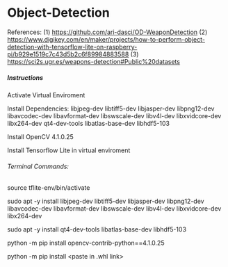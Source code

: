# Object-Detection

References: 
(1) https://github.com/ari-dasci/OD-WeaponDetection
(2) https://www.digikey.com/en/maker/projects/how-to-perform-object-detection-with-tensorflow-lite-on-raspberry-pi/b929e1519c7c43d5b2c6f89984883588
(3) https://sci2s.ugr.es/weapons-detection#Public%20datasets

##### Instructions #####

Activate Virtual Enviroment

Install Dependencies:
libjpeg-dev 
libtiff5-dev 
libjasper-dev 
libpng12-dev 
libavcodec-dev 
libavformat-dev 
libswscale-dev 
libv4l-dev 
libxvidcore-dev 
libx264-dev
qt4-dev-tools 
libatlas-base-dev 
libhdf5-103 

Install OpenCV 4.1.0.25

Install Tensorflow Lite in virtual enviroment

###### Terminal Commands: ########

source tflite-env/bin/activate

sudo apt -y install libjpeg-dev libtiff5-dev libjasper-dev libpng12-dev libavcodec-dev libavformat-dev libswscale-dev libv4l-dev libxvidcore-dev libx264-dev

sudo apt -y install qt4-dev-tools libatlas-base-dev libhdf5-103 

python -m pip install opencv-contrib-python==4.1.0.25

python -m pip install <paste in .whl link>
  
